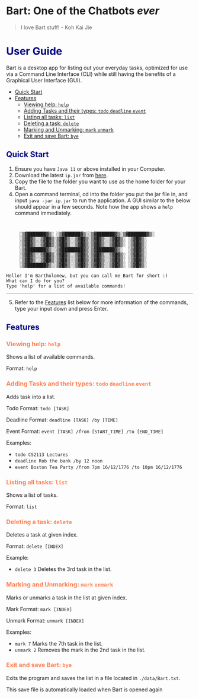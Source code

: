 # **Bart: One of the Chatbots _ever_**
> I love Bart stuff! - Koh Kai Jie

# <span style="color:navy;">User Guide</span>
Bart is a desktop app for listing out your everyday tasks, optimized for use via a Command Line Interface (CLI) while still having the benefits of a Graphical User Interface (GUI). 

- [Quick Start](https://jackieneoceg.github.io/ip/#quick-start)
- [Features](https://jackieneoceg.github.io/ip/#features)
  - [Viewing help: `help`](https://jackieneoceg.github.io/ip/#viewing-help-help)
  - [Adding Tasks and their types: `todo` `deadline` `event`](https://jackieneoceg.github.io/ip/#adding-tasks-and-their-types-todo-deadline-event)
  - [Listing all tasks: `list`](https://jackieneoceg.github.io/ip/#listing-all-tasks-list)
  - [Deleting a task: `delete`](https://jackieneoceg.github.io/ip/#deleting-a-task-delete)
  - [Marking and Unmarking: `mark` `unmark`](https://jackieneoceg.github.io/ip/#marking-and-unmarking-mark-unmark)
  - [Exit and save Bart: `bye`](https://jackieneoceg.github.io/ip/#exit-and-save-bart-bye)

## <span style="color:navy;">Quick Start</span>

1. Ensure you have `Java 11` or above installed in your Computer.
2. Download the latest `ip.jar` from [here](https://github.com/JackieNeoCEG/ip/).
3. Copy the file to the folder you want to use as the home folder for your Bart.
4. Open a command terminal, cd into the folder you put the jar file in, and input `java -jar ip.jar` to run the application.
A GUI similar to the below should appear in a few seconds. Note how the app shows a `help` command immediately.

```


     ░▒▓███████▓▒░ ░▒▓██████▓▒░░▒▓███████▓▒░▒▓███████▓▒░  
     ░▒▓█▓▒░░▒▓█▓▒░▒▓█▓▒░░▒▓█▓▒░▒▓█▓▒░░▒▓█▓▒░ ░▒▓█▓▒░     
     ░▒▓█▓▒░░▒▓█▓▒░▒▓█▓▒░░▒▓█▓▒░▒▓█▓▒░░▒▓█▓▒░ ░▒▓█▓▒░     
     ░▒▓███████▓▒░░▒▓████████▓▒░▒▓███████▓▒░  ░▒▓█▓▒░     
     ░▒▓█▓▒░░▒▓█▓▒░▒▓█▓▒░░▒▓█▓▒░▒▓█▓▒░░▒▓█▓▒░ ░▒▓█▓▒░     
     ░▒▓█▓▒░░▒▓█▓▒░▒▓█▓▒░░▒▓█▓▒░▒▓█▓▒░░▒▓█▓▒░ ░▒▓█▓▒░     
     ░▒▓███████▓▒░░▒▓█▓▒░░▒▓█▓▒░▒▓█▓▒░░▒▓█▓▒░ ░▒▓█▓▒░     

Hello! I'm Bartholomew, but you can call me Bart for short :)
What can I do for you?
Type 'help' for a list of available commands!
________________________________________________________________________________

```

5. Refer to the [Features](https://jackieneoceg.github.io/ip/#features) list below for more information of the commands, type your input down and press Enter.

## <span style="color:navy;">Features</span> 

### <span style="color:coral;">Viewing **help**: `help`</span> 

Shows a list of available commands.

Format: `help`


### <span style="color:coral;">**Adding** Tasks and their types: `todo` `deadline` `event`</span> 

Adds task into a list.

Todo Format: `todo [TASK]`

Deadline Format: `deadline [TASK] /by [TIME]`

Event Format: `event [TASK] /from [START_TIME] /to [END_TIME]`

Examples:
- `todo CS2113 Lectures`
- `deadline Rob the bank /by 12 noon`
- `event Boston Tea Party /from 7pm 16/12/1776 /to 10pm 16/12/1776`


### <span style="color:coral;">**Listing** all tasks: `list`</span> 

Shows a list of tasks.

Format: `list`


### <span style="color:coral;">**Deleting** a task: `delete`</span> 

Deletes a task at given index.

Format: `delete [INDEX]`

Example: 
- `delete 3` Deletes the 3rd task in the list.


### <span style="color:coral;">**Marking** and **Unmarking**: `mark` `unmark`</span> 

Marks or unmarks a task in the list at given index.

Mark Format: `mark [INDEX]`

Unmark Format: `unmark [INDEX]`

Examples:
- `mark 7` Marks the 7th task in the list.
-  `unmark 2` Removes the mark in the 2nd task in the list.


### <span style="color:coral;">**Exit** and save Bart: `bye`</span> 

Exits the program and saves the list in a file located in `./data/Bart.txt`. 

This save file is automatically loaded when Bart is opened again
